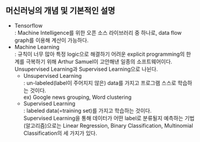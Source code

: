 ## 머신러닝의 개념 및 기본적인 설명
* Tensorflow  
: Machine Intelligence를 위한 오픈 소스 라이브러리 중 하나로, data flow graph를 이용해 계산이 가능하다.
* Machine Learning  
: 규칙이 너무 많아 특정 logic으로 해결하기 어려운 explicit programming의 한계를 극복하기 위해 Arthur Samuel이 고안해낸 일종의 소프트웨어이다.  
Unsupervised Learning과 Supervised Learning으로 나뉜다.
  * Unsupervised Learning  
  : un-labeled(label이 주어지지 않은) data를 가지고 프로그램 스스로 학습하는 것이다.  
  ex) Google news grouping, Word clustering
  * Supervised Learning  
  : labeled data(=training set)를 가지고 학습하는 것이다.  
  Supervised Learning을 통해 데이터가 어떤 label로 분류될지 예측하는 기법(알고리즘)으로는 Linear Regression, Binary Classification, Multinomial Classification의 세 가지가 있다.
